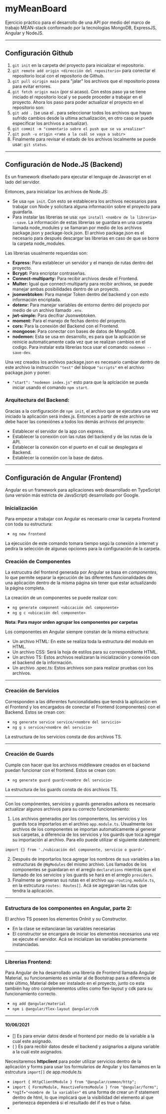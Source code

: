 # myMeanBoard
Ejercicio práctico para el desarrollo de una API por medio del marco de trabajo MEAN-stack conformado por la tecnologías MongoDB, ExpressJS, Angular y NodeJS.
___

## Configuración Github
1. `git init` en la carpeta del proyecto para inicializar el repositorio.
2. `git remote add origin <dirección del repositorio>` para conectar el repositorio local con el repositorio de Github.
3. `git pull oirigin main` para "jalar" los archivos que el repositorio posea para evitar errores.
4. `git fetch origin main` (por si acaso).
Con estos paso ya se tiene iniciado el repositorio local y se puede proceder a trabajar en el proyecto. Ahora los paso para poder actualizar el proyecto en el repositorio son:
1. `git add .` (se usa el . para seleccionar todos los archivos que hayan sufrido cambios desde la ultima actualización, en otro caso se puede especificar los archivos a actualizar).
2. `git commit -m "comentario sobre el push que se va arealizar"`
3. `git push -u origin <rama a la cuál se vaya a subir>`
4. Finalmente para revisar el estado de los archivos localmente se puede usar: `git status`.
___

## Configuración de Node.JS (Backend)
Es un framework diseñado para ejecutar el lenguaje de Javascript en el lado del servidor. 

Entonces, para inicializar los archivos de Node.JS:
* Se usa `npm init`. Con esto se establecera los archivos necesarios para trabajar con Node y solicitara alguna información sobre el proyecto para guardarla.
* Para instalar las librerias se usa: `npm install <nombre de la libreria> --save`. La información de estas librerias se guardara en una carpeta llamada node_modules y se llamaran por medio de los archivos package.json y package-lock.json. El archivo package.json es el necesario para después descargar las librerias en caso de que se borre la carpeta node_modules.

Las librerias usualmente requeridas son:
* __Express:__ Para establecer un servidor y el manejo de rutas dentro del proyecto.
* __Bcrypt:__ Para encriptar contraseñas.
* __Connect-multiparty:__ Para recibir archivos desde el Frontend.
* __Multer:__ Igual que connect-multiparty para recibir archivos, se puede manejar ambas posibilidades dentro de un proyecto.
* __jsonwebtoken:__ Para manejar Token dentro del backend y con esto información encriptada.
* __dotenv:__ Para manejar variables de entorno dentro del proyecto por medio de un archivo llamado `.env`.
* __jwt-simple:__ Para decifrar Jsonwebtoken.
* __moment:__ Para el manejo de fechas dentro del proyecto.
* __cors:__ Para la conexión del Backend con el Frontend.
* __mongoose:__ Para conectar con bases de datos de MongoDB.
* __nodemon:__ Esta se usa en desarrollo, es para que la aplicación se reinicie automaticamente cada vez que se realizan cambios en el codigo. Para instalar esta librerias toca usar el comando: `nodemon --save-dev`.

Una vez creados los archivos package.json es necesario cambiar dentro de este archivo la instrucción `"test"` del bloque `"scripts"` en el archivo package.json y poner: 
*  `"start": "nodemon index.js"` esto para que la aplciación se pueda iniciar usando el comando `npm start`.

### Arquitectura del Backend:
Gracias a la configuración de `npm init`, el archivo que se ejecutara una vez iniciado la aplicación será index.js. Entonces a partir de este archivo se debe hacer las conexiónes a todos los demás archivos del proyecto:
* Establecer el servidor de la app con express.
* Establecer la conexión con las rutas del backend y de las rutas de la API.
* Establecer la conexión con el puerto en el cuál se desplegara el Backend.
* Establecer la conexión con la base de datos.
___
## Configuración de Angular (Frontend)
Angular es un framework para aplicaciones web desarrollado en TypeScript (una versión más estricta de JavaScript) desarrollado por Google.

### Inicialización
Para empezar a trabajar con Angular es necesario crear la carpeta Frontend con toda su estructura:
* `ng new frontend`

La ejecución de este comando tomara tiempo segú la conexión a internet y pedira la selección de algunas opciones para la configuración de la carpeta.

### Creación de Componentes
La estrucutra del frontend generada por Angular se basa en _componentes_, lo que permite separar la ejecución de las diferentes funcionalidades de una aplicación dentro de la misma página sin tener que estar actualizando la página completa.

La creación de un componentes se puede realizar con: 
* `ng generate component <ubicación del componente>`
* `ng g c <ubicación del componente>`

**Nota: Para mayor orden agrupar los componentes por carpetas**

Los componentes en Angular siempre constan de la misma estructura:
* Un archivo HTML: En este se realiza toda la estructura del modulo en HTML.
* Un archivo CSS: Será la hoja de estilos para su correspondiente HTML.
* Un archivo TS: Estos archivos realizaran la inicialización y conexión con el backend de la información.
* Un archivo .spec.ts: Estos archivos son para realizar pruebas con los archivos.

___
### Creación de Servicios
Corresponden a las diferentes funcionalidades que tendrá la aplicación en el Frontend y los encargados de conectar el Frontend (componentes) con el Backend. Estos se crean con: 
* `ng generate service service/<nombre del servicio>`
* `ng g s service/<nombre del servicio>`

La estructura de los servicios consta de dos archivos TS.
___
### Creación de Guards
Cumple con hacer que los archivos middleware creados en el backend puedan funcionar con el frontend. Estos se crean con: 
* `ng generate guard guard/<nombre del servicio>`

La estructura de los guards consta de dos archivos TS.
___
Con los compónentes, servicios y guards generados aahora es necesario actualizar algunos archivos para su correcto funcionamiento:
1. Los archivos generados por los componentens, los servicios y los guards toca importarlos en el archivo `app.module.ts`. Usualmente los archivos de los componentes se importan automaticamente al generar sus carpetas, a diferencia de los servicios y los guards que toca agregar su importación al archivo. Para ello puede utilizar el siguiente statement:

`import {} from './<ubicación del componente, servicio o guard>'`.

2. Después de importarlos toca agregar los nombres de sus variables a las estructuras de `@NgModules` del mismo archivo. Los llamados de los componentes se guardaran en el arreglo `declarations` mientrás que el llamado de los servicios y los guards se hará en el arreglo `providers`.
3. Finalmente se generan sus rutas en el archivo `app-routing.module.ts`, en la estrcutura `routes: Routes[]`. Acá se agregaran las rutas que tendra la aplicación.
___

### Estructura de los componentes en Angular, parte 2:
El archivo TS poseen los elementos OnInit y su Constructor.
* En la clase se estanciaran las variables necesarias
* El constructor se encargara de iniciar los elementos necesarios una vez se ejecute el servidor. Acá se inicializan las variables previamente instanciadas.
___

### Librerias Frontend:
Para Angular de ha desarrollado una libreria de Frontend llamada Angular Material, su funcionamiento es similar al de Bootstrap para a diferencia de este último, Material debe ser instalado en el proyecto, junto co esta también hay otro complemenentos utiles como flex-layout y cdk para su funcionamiento correcto.
* `ng add @angular/material`
* `npm i @angular/flex-layout @angular/cdk`
___
#### 10/06/2021
     
* [] Es para enviar datos desde el frontend por medio de la variable a la cual este asignado.
* ( ) Es para recibir datos desde el backend y asignarlos a alguna variable a la cuál este asignados.

Necesitaremos __httpclient__ para poder utilizar servicios dentro de la aplicación y forms para usar los formularios de Angular y los llamamos en la estrcutura `import[]` de app.module.ts
* `import { HttpClientModule } from "@angular/common/http";`
* `import { FormsModule, ReactiveFormsModule } from "@angular/forms";`
* `*ngIf="<nombre de la variable>"` es una forma de crear un if statement dentro de html, lo que implicará que la visibilidad del elemento al que pertenezca dependerá si el resultado del if es true o false.
* 
